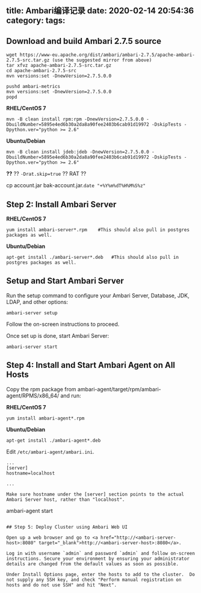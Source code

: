 title: Ambari编译记录
date: 2020-02-14 20:54:36
category:
tags:
---

## Download and build Ambari 2.7.5 source

```
wget https://www-eu.apache.org/dist/ambari/ambari-2.7.5/apache-ambari-2.7.5-src.tar.gz (use the suggested mirror from above)
tar xfvz apache-ambari-2.7.5-src.tar.gz
cd apache-ambari-2.7.5-src
mvn versions:set -DnewVersion=2.7.5.0.0

pushd ambari-metrics
mvn versions:set -DnewVersion=2.7.5.0.0
popd
```

**RHEL/CentOS 7**

```
mvn -B clean install rpm:rpm -DnewVersion=2.7.5.0.0 -DbuildNumber=5895e4ed6b30a2da8a90fee2403b6cab91d19972 -DskipTests -Dpython.ver="python >= 2.6"
```

**Ubuntu/Debian**

```
mvn -B clean install jdeb:jdeb -DnewVersion=2.7.5.0.0 -DbuildNumber=5895e4ed6b30a2da8a90fee2403b6cab91d19972 -DskipTests -Dpython.ver="python >= 2.6"
```

**??** ?? `-Drat.skip=true` ?? RAT ??

cp account.jar bak-account.jar.`date "+%Y%m%dT%H%M%S%z"`

## Step 2: Install Ambari Server

**RHEL/CentOS 7**

```
yum install ambari-server*.rpm    #This should also pull in postgres packages as well.
```

**Ubuntu/Debian**

```
apt-get install ./ambari-server*.deb   #This should also pull in postgres packages as well.
```

## Setup and Start Ambari Server

Run the setup command to configure your Ambari Server, Database, JDK, LDAP, and other options:

```
ambari-server setup
```

Follow the on-screen instructions to proceed.

Once set up is done, start Ambari Server:

```
ambari-server start
```

## Step 4: Install and Start Ambari Agent on All Hosts

Copy the rpm package from ambari-agent/target/rpm/ambari-agent/RPMS/x86_64/ and run:

**RHEL/CentOS 7**

```
yum install ambari-agent*.rpm
```

**Ubuntu/Debian**

```
apt-get install ./ambari-agent*.deb
```

Edit `/etc/ambari-agent/ambari.ini`.

```
...
[server]
hostname=localhost

...

Make sure hostname under the [server] section points to the actual Ambari Server host, rather than "localhost".

```
ambari-agent start
```

## Step 5: Deploy Cluster using Ambari Web UI

Open up a web browser and go to <a href="http://<ambari-server-host>:8080" target="_blank">http://<ambari-server-host>:8080</a>.

Log in with username `admin` and password `admin` and follow on-screen instructions. Secure your environment by ensuring your administrator details are changed from the default values as soon as possible.

Under Install Options page, enter the hosts to add to the cluster.  Do not supply any SSH key, and check "Perform manual registration on hosts and do not use SSH" and hit "Next".


